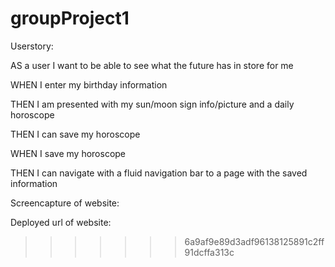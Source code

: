 # groupProject1

Userstory:

AS a user I want to be able to see what the future has in store for me 

WHEN I enter my birthday information

THEN I am presented with my sun/moon sign info/picture and a daily horoscope

THEN I can save my horoscope

WHEN I save my horoscope 

THEN I can navigate with a fluid navigation bar to a page with the saved information










Screencapture of website:









Deployed url of website: 
>>>>>>> 6a9af9e89d3adf96138125891c2ff91dcffa313c
